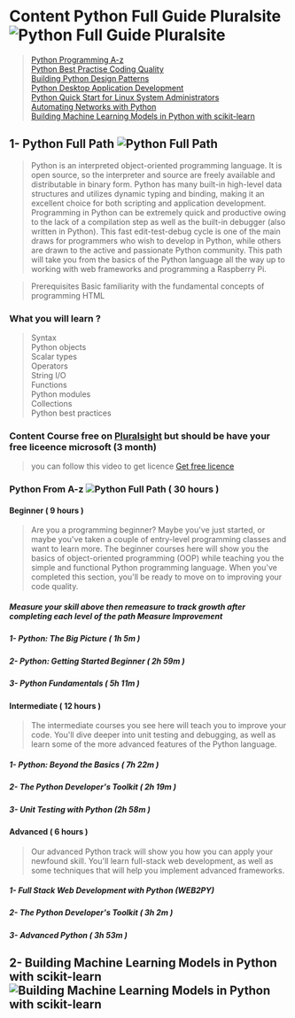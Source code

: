 # Content Python Full Guide Pluralsite ![Python Full Guide Pluralsite](https://img.shields.io/badge/-Python%20Full%20Guide%20Pluralsite-violet.svg)

> [Python Programming A-z](https://app.pluralsight.com/paths/skills/python) <br>
> [Python Best Practise Coding Quality](https://app.pluralsight.com/library/courses/python-best-practices-code-quality) <br>
> [Building Python Design Patterns](https://app.pluralsight.com/library/courses/python-design-patterns-building-more) <br>
> [Python Desktop Application Development](https://app.pluralsight.com/library/courses/python-desktop-application-development/table-of-contents) <br>
> [Python Quick Start for Linux System Administrators](https://app.pluralsight.com/library/courses/python-linux-system-administrators) <br>
> [Automating Networks with Python](https://app.pluralsight.com/library/courses/automating-networks-python/table-of-contents) <br>
> [Building Machine Learning Models in Python with scikit-learn](https://app.pluralsight.com/library/courses/python-scikit-learn-building-machine-learning-models/table-of-contents) <br>

## 1- Python Full Path ![Python Full Path](https://img.shields.io/badge/-Python%20Full%20Path-orange.svg)

>Python is an interpreted object-oriented programming language. It is open source, so the interpreter and source are freely available and distributable in binary form. Python has many built-in high-level data structures and utilizes dynamic typing and binding, making it an excellent choice for both scripting and application development. Programming in Python can be extremely quick and productive owing to the lack of a compilation step as well as the built-in debugger (also written in Python). This fast edit-test-debug cycle is one of the main draws for programmers who wish to develop in Python, while others are drawn to the active and passionate Python community. This path will take you from the basics of the Python language all the way up to working with web frameworks and programming a Raspberry Pi.

>Prerequisites
Basic familiarity with the fundamental concepts of programming HTML
### What you will learn ?

> Syntax <br>
Python objects <br>
Scalar types <br>
Operators <br>
String I/O <br>
Functions <br>
Python modules <br>
Collections <br>
Python best practices <br>

### Content Course free on [Pluralsight](https://app.pluralsight.com/paths/skills/python) but should be have your free liceence microsoft (3 month)
> you can follow this video to get licence [Get free licence](https://www.youtube.com/watch?v=1AM6Tpbf0dI)

### Python From A-z ![Python Full Path](https://img.shields.io/badge/-Python-blue.svg) ( 30 hours )

#### Beginner ( 9 hours ) <br>
> Are you a programming beginner? Maybe you've just started, or maybe you've taken a couple of entry-level programming classes and want to learn more. The beginner courses here will show you the basics of object-oriented programming (OOP) while teaching you the simple and functional Python programming language. When you've completed this section, you'll be ready to move on to improving your code quality.
##### Measure your skill above then remeasure to track growth after completing each level of the path Measure Improvement

##### 1- Python: The Big Picture ( 1h 5m )
##### 2- Python: Getting Started Beginner ( 2h 59m )
##### 3- Python Fundamentals ( 5h 11m )

#### Intermediate ( 12 hours ) <br>
> The intermediate courses you see here will teach you to improve your code. You'll dive deeper into unit testing and debugging, as well as learn some of the more advanced features of the Python language.

##### 1- Python: Beyond the Basics ( 7h 22m )
##### 2- The Python Developer's Toolkit ( 2h 19m )
##### 3- Unit Testing with Python (2h 58m )

#### Advanced ( 6 hours ) <br>
> Our advanced Python track will show you how you can apply your newfound skill. You'll learn full-stack web development, as well as some techniques that will help you implement advanced frameworks.

##### 1- Full Stack Web Development with Python (WEB2PY) 
##### 2- The Python Developer's Toolkit ( 3h 2m )
##### 3- Advanced Python ( 3h 53m )

## 2- Building Machine Learning Models in Python with scikit-learn ![Building Machine Learning Models in Python with scikit-learn](https://img.shields.io/badge/-Building%20Machine%20Learning%20Models%20in%20Python%20with%20scikit-learn-orange.svg)
